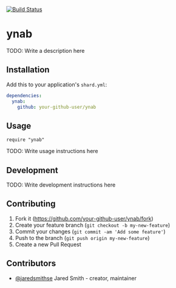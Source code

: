 [![Build Status](https://travis-ci.org/jaredsmithse/ynab.svg?branch=master)](https://travis-ci.org/jaredsmithse/ynab)

# ynab

TODO: Write a description here

## Installation

Add this to your application's `shard.yml`:

```yaml
dependencies:
  ynab:
    github: your-github-user/ynab
```

## Usage

```crystal
require "ynab"
```

TODO: Write usage instructions here

## Development

TODO: Write development instructions here

## Contributing

1. Fork it (<https://github.com/your-github-user/ynab/fork>)
2. Create your feature branch (`git checkout -b my-new-feature`)
3. Commit your changes (`git commit -am 'Add some feature'`)
4. Push to the branch (`git push origin my-new-feature`)
5. Create a new Pull Request

## Contributors

- [@jaredsmithse](https://github.com/jaredsmithse) Jared Smith - creator, maintainer

